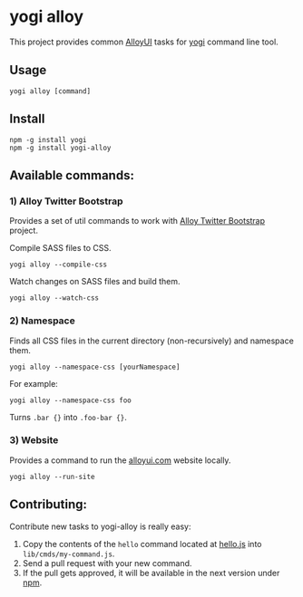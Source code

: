 # yogi alloy

This project provides common [AlloyUI](http://alloyui.com) tasks for [yogi](http://yui.github.com/yogi) command line tool.

## Usage

	yogi alloy [command]

## Install

	npm -g install yogi
	npm -g install yogi-alloy

## Available commands:

### 1) Alloy Twitter Bootstrap

Provides a set of util commands to work with [Alloy Twitter Bootstrap](http://github.com/eduardolundgren/alloy-twitter-bootstrap) project.

Compile SASS files to CSS.

	yogi alloy --compile-css

Watch changes on SASS files and build them.

	yogi alloy --watch-css

### 2) Namespace

Finds all CSS files in the current directory (non-recursively) and namespace them.

	yogi alloy --namespace-css [yourNamespace]

For example:

	yogi alloy --namespace-css foo

Turns `.bar {}` into `.foo-bar {}`.

### 3) Website

Provides a command to run the [alloyui.com](http://github.com/liferay/alloyui.com) website locally.

	yogi alloy --run-site

## Contributing:

Contribute new tasks to yogi-alloy is really easy:

1. Copy the contents of the `hello` command located at [hello.js](https://github.com/eduardolundgren/yogi-alloy/blob/master/lib/cmds/hello.js) into `lib/cmds/my-command.js`.
2. Send a pull request with your new command.
3. If the pull gets approved, it will be available in the next version under [npm](https://npmjs.org/package/yogi-alloy).